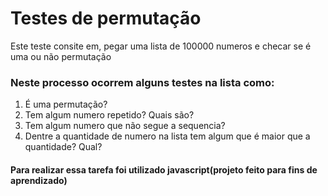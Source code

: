 # Testes de permutação
Este teste consite em, pegar uma lista de 100000 numeros e checar se é uma ou não permutação

<h3>Neste processo ocorrem alguns testes na lista como:</h3>
<ol>
  <li>É uma permutação?</li>
  <li>Tem algum numero repetido? Quais são?</li>
  <li>Tem algum numero que não segue a sequencia?</li>
  <li>Dentre a quantidade de numero na lista tem algum que é maior que a quantidade? Qual?</li>
</ol>

<h4> Para realizar essa tarefa foi utilizado javascript(<strong>projeto feito para fins de aprendizado</strong>) </h4>
